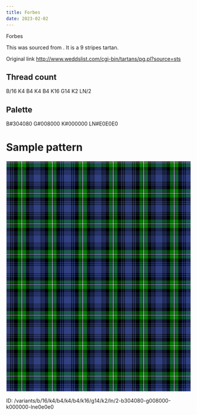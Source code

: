 ```yaml
---
title: Forbes
date: 2023-02-02
---
```

Forbes

This was sourced from <no value>.  It is a 9 stripes tartan.

Original link http://www.weddslist.com/cgi-bin/tartans/pg.pl?source=sts

## Thread count
B/16 K4 B4 K4 B4 K16 G14 K2 LN/2

## Palette
B#304080 G#008000 K#000000 LN#E0E0E0

# Sample pattern

![Tartan detail](tartan.png "B/16 K4 B4 K4 B4 K16 G14 K2 LN/2 tartan")

ID: /variants/b/16/k4/b4/k4/b4/k16/g14/k2/ln/2-b304080-g008000-k000000-lne0e0e0